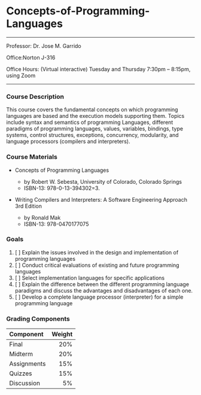 # Concepts-of-Programming-Languages

---

Professor: Dr. Jose M. Garrido

Office:Norton J-316

Office Hours: (Virtual interactive) Tuesday and Thursday 7:30pm – 8:15pm, using Zoom

---

### Course Description

This course covers the fundamental concepts on which programming languages are based and the execution models supporting them. Topics include syntax and semantics of programming Languages, different paradigms of programming languages, values, variables, bindings, type systems, control structures, exceptions, concurrency, modularity, and language processors (compilers and interpreters).

### Course Materials

- Concepts of Programming Languages

  - by Robert W. Sebesta, University of Colorado, Colorado Springs
  - ISBN-13: 978-0-13-394302=3.

- Writing Compilers and Interpreters: A Software Engineering Approach 3rd Edition
  - by Ronald Mak
  - ISBN-13: 978-0470177075

### Goals

1. [ ] Explain the issues involved in the design and implementation of programming languages
2. [ ] Conduct critical evaluations of existing and future programming languages
3. [ ] Select implementation languages for specific applications
4. [ ] Explain the difference between the different programming language paradigms and discuss the advantages and disadvantages of each one.
5. [ ] Develop a complete language processor (interpreter) for a simple programming language

### Grading Components

| Component   | Weight |
| :---------- | -----: |
| Final       |    20% |
| Midterm     |    20% |
| Assignments |    15% |
| Quizzes     |    15% |
| Discussion  |     5% |
